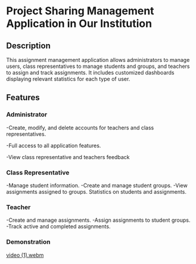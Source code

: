 # Project Sharing Management Application in Our Institution

## Description
This assignment management application allows administrators to manage users, class representatives to manage students and groups, and teachers to assign and track assignments. It includes customized dashboards displaying relevant statistics for each type of user.

## Features

### Administrator
-Create, modify, and delete accounts for teachers and class representatives.

-Full access to all application features. 

-View class representative and teachers feedback

### Class Representative
-Manage student information.
-Create and manage student groups.
-View assignments assigned to groups.
Statistics on students and assignments.

### Teacher
-Create and manage assignments.
-Assign assignments to student groups.
-Track active and completed assignments. 

### Demonstration
[video (1).webm](https://github.com/user-attachments/assets/f49ffb85-3ba3-4a45-8ae3-7d0d44747270) 
